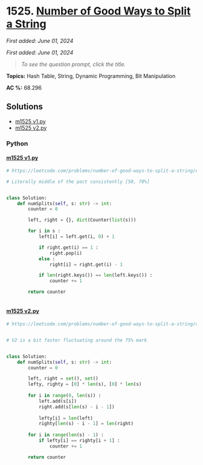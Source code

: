 # 1525. [Number of Good Ways to Split a String](<https://leetcode.com/problems/number-of-good-ways-to-split-a-string>)

*First added: June 01, 2024*

*First added: June 01, 2024*


> *To see the question prompt, click the title.*

**Topics:** Hash Table, String, Dynamic Programming, Bit Manipulation

**AC %:** 68.296


## Solutions

- [m1525 v1.py](<../my-submissions/m1525 v1.py>)
- [m1525 v2.py](<../my-submissions/m1525 v2.py>)
### Python
#### [m1525 v1.py](<../my-submissions/m1525 v1.py>)
```Python
# https://leetcode.com/problems/number-of-good-ways-to-split-a-string/description/

# Literally middle of the pact consistently [50, 70%]


class Solution:
    def numSplits(self, s: str) -> int:
        counter = 0

        left, right = {}, dict(Counter(list(s)))

        for i in s :
            left[i] = left.get(i, 0) + 1

            if right.get(i) == 1 :
                right.pop(i)
            else :
                right[i] = right.get(i) - 1

            if len(right.keys()) == len(left.keys()) :
                counter += 1

        return counter
            


```

#### [m1525 v2.py](<../my-submissions/m1525 v2.py>)
```Python
# https://leetcode.com/problems/number-of-good-ways-to-split-a-string/description/


# V2 is a bit faster fluctuating around the 75% mark


class Solution:
    def numSplits(self, s: str) -> int:
        counter = 0

        left, right = set(), set()
        lefty, righty = [0] * len(s), [0] * len(s)
        
        for i in range(0, len(s)) :
            left.add(s[i])
            right.add(s[len(s) - i - 1])
            
            lefty[i] = len(left)
            righty[len(s) - i - 1] = len(right)
        
        for i in range(len(s) - 1) :
            if lefty[i] == righty[i + 1] :
                counter += 1

        return counter
            


```

